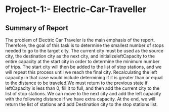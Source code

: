 # Project-1:- Electric-Car-Traveller


## Summary of Report
The problem of Electric Car Traveler is the main emphasis of the report. Therefore, the goal of this task is to determine the smallest number of stops needed to go to the target city. The current city must be used as the source city, the destination city as the next city, and initializeleftCapacity to the entire capacity at the start city in order to determine the minimum number of trips. The start city will then be added to the list of stop stations, and we will repeat this process until we reach the final city. Recalculating the left capacity in that case would include determining if it is greater than or equal to the distance to be traveled.We must return to the previous state if leftCapacity is less than 0, fill it to full, and then add the current city to the list of stop stations. We can move to the next city and add the left capacity with the following distance if we have extra capacity. At the end, we will return the list of stations and add Destination city to the stop stations list.



